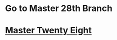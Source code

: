<h1>Go to Master 28th  Branch</h1>
<h1><a href= 'https://github.com/AvinandanBose/FlashChat_Flutter_x_Firebase_Cloud_Firestore_Updates/tree/master_twentyeight'>Master Twenty Eight</a></h1>
